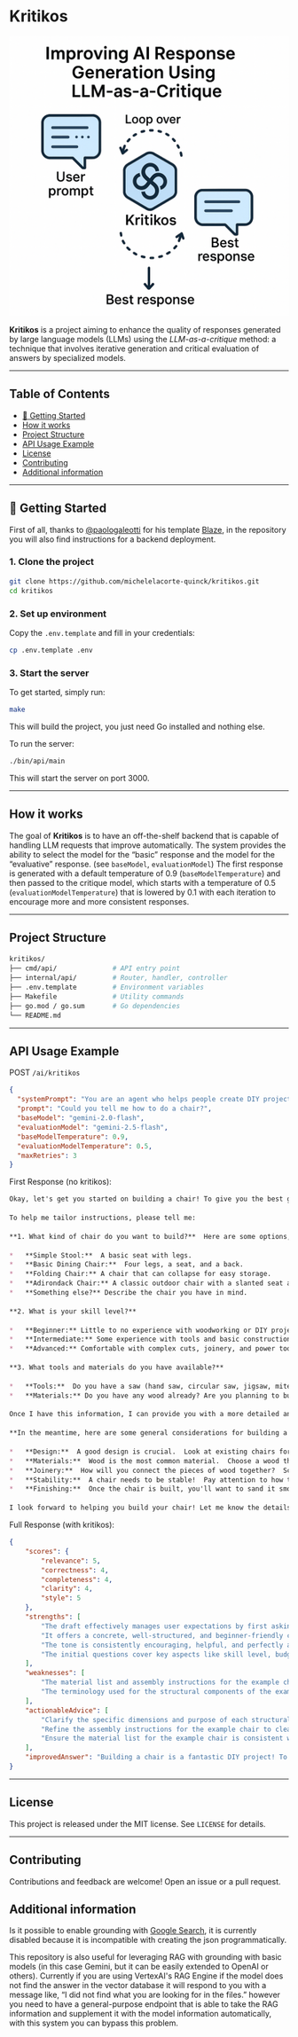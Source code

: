 # Kritikos


![Kritikos Flow](docs/images/flow.png)


**Kritikos** is a project aiming to enhance the quality of responses generated by large language models (LLMs) using the _LLM-as-a-critique_ method: a technique that involves iterative generation and critical evaluation of answers by specialized models.

---

## Table of Contents

- [🚀 Getting Started](#-getting-started)
- [How it works](#how-it-works)
- [Project Structure](#project-structure)
- [API Usage Example](#api-usage-example)
- [License](#license)
- [Contributing](#contributing)
- [Additional information](#additional-information)

---

## 🚀 Getting Started

First of all, thanks to [@paologaleotti](https://github.com/paologaleotti) for his template [Blaze](https://github.com/paologaleotti/blaze), in the repository you will also find instructions for a backend deployment.

### 1. Clone the project

```bash
git clone https://github.com/michelelacorte-quinck/kritikos.git
cd kritikos
```

### 2. Set up environment

Copy the `.env.template` and fill in your credentials:

```bash
cp .env.template .env
```

### 3. Start the server

To get started, simply run:

```bash
make
```

This will build the project, you just need Go installed and nothing else.

To run the server:

```bash
./bin/api/main
```

This will start the server on port 3000.

---

## How it works

The goal of **Kritikos** is to have an off-the-shelf backend that is capable of handling LLM requests that improve automatically.
The system provides the ability to select the model for the “basic” response and the model for the “evaluative” response. (see ```baseModel```, ```evaluationModel```)
The first response is generated with a default temperature of 0.9 (```baseModelTemperature```) and then passed to the critique model, which starts with a temperature of 0.5 (```evaluationModelTemperature```) that is lowered by 0.1 with each iteration to encourage more and more consistent responses.

---

## Project Structure

```bash
kritikos/
├── cmd/api/              # API entry point
├── internal/api/         # Router, handler, controller
├── .env.template         # Environment variables
├── Makefile              # Utility commands
├── go.mod / go.sum       # Go dependencies
└── README.md
```

---

## API Usage Example

POST `/ai/kritikos`

```json
{
  "systemPrompt": "You are an agent who helps people create DIY projects",
  "prompt": "Could you tell me how to do a chair?",
  "baseModel": "gemini-2.0-flash",
  "evaluationModel": "gemini-2.5-flash",
  "baseModelTemperature": 0.9,
  "evaluationModelTemperature": 0.5,
  "maxRetries": 3
}
```

First Response (no kritikos):

```markdown
Okay, let's get you started on building a chair! To give you the best guidance, I need a little more information about what kind of chair you want to build.  There are many different chair types, from simple stools to more complex armchairs.

To help me tailor instructions, please tell me:

**1. What kind of chair do you want to build?**  Here are some options, or describe your own idea:

*   **Simple Stool:**  A basic seat with legs.
*   **Basic Dining Chair:**  Four legs, a seat, and a back.
*   **Folding Chair:** A chair that can collapse for easy storage.
*   **Adirondack Chair:** A classic outdoor chair with a slanted seat and back.
*   **Something else?** Describe the chair you have in mind.

**2. What is your skill level?**

*   **Beginner:** Little to no experience with woodworking or DIY projects.
*   **Intermediate:** Some experience with tools and basic construction.
*   **Advanced:** Comfortable with complex cuts, joinery, and power tools.

**3. What tools and materials do you have available?**

*   **Tools:**  Do you have a saw (hand saw, circular saw, jigsaw, miter saw), drill, screwdriver, measuring tape, sander, etc.?
*   **Materials:** Do you have any wood already? Are you planning to buy new wood?

Once I have this information, I can provide you with a more detailed and helpful guide.

**In the meantime, here are some general considerations for building a chair:**

*   **Design:**  A good design is crucial.  Look at existing chairs for inspiration.  Consider the dimensions (seat height, seat width, back height, etc.) to ensure comfort.
*   **Materials:**  Wood is the most common material.  Choose a wood that is appropriate for your project (pine is inexpensive and easy to work with, hardwood like oak or maple is stronger and more durable).  Consider plywood for certain parts.
*   **Joinery:**  How will you connect the pieces of wood together?  Screws, nails, glue, and more advanced joinery techniques (like mortise and tenon) are all options.
*   **Stability:**  A chair needs to be stable!  Pay attention to how the legs are attached and consider adding bracing to prevent wobbling.
*   **Finishing:**  Once the chair is built, you'll want to sand it smooth and apply a finish (paint, stain, varnish, etc.) to protect the wood and enhance its appearance.

I look forward to helping you build your chair! Let me know the details!
```

Full Response (with kritikos):

```json
{
	"scores": {
		"relevance": 5,
		"correctness": 4,
		"completeness": 4,
		"clarity": 4,
		"style": 5
	},
	"strengths": [
		"The draft effectively manages user expectations by first asking for clarifying information before providing a specific plan.",
		"It offers a concrete, well-structured, and beginner-friendly chair plan as an immediate example.",
		"The tone is consistently encouraging, helpful, and perfectly aligns with the persona of a DIY project assistant.",
		"The initial questions cover key aspects like skill level, budget, style, and tools, which are crucial for tailoring DIY advice."
	],
	"weaknesses": [
		"The material list and assembly instructions for the example chair were somewhat ambiguous and could lead to confusion or an unstable build.",
		"The terminology used for the structural components of the example chair (e.g., 'side supports') was not as precise as it could be, making it harder to visualize the construction."
	],
	"actionableAdvice": [
		"Clarify the specific dimensions and purpose of each structural lumber piece for the example chair (e.g., distinguish between front/back aprons and side aprons).",
		"Refine the assembly instructions for the example chair to clearly describe how the frame is constructed from legs and aprons/stretchers, ensuring a stable and standard design.",
		"Ensure the material list for the example chair is consistent with the assembly steps and provides accurate quantities and lengths for each component."
	],
	"improvedAnswer": "Building a chair is a fantastic DIY project! To give you the most helpful and specific instructions, I need a little more information about what you have in mind. Understanding your preferences will help me tailor the best guide for you. Please consider these factors:\n\n**1. What's your skill level?**\n\n*   **Beginner:** Simple, sturdy designs are best. Think basic wooden chairs with minimal joinery.\n*   **Intermediate:** You're comfortable with more complex cuts and joinery (like mortise and tenon).\n*   **Advanced:** You're ready for complex curves, upholstery, and intricate designs.\n\n**2. What's your budget?**\n\n*   **Low-Cost:** Repurposed materials, simple lumber, and basic hardware.\n*   **Mid-Range:** Allows for higher-quality lumber and nicer hardware.\n*   **High-End:** Exotic woods, custom upholstery, and specialized hardware.\n\n**3. What style of chair are you looking for?**\n\n*   **Simple Wooden Chair:** Classic, sturdy, and relatively easy to build.\n*   **Adirondack Chair:** Comfortable outdoor chair with a distinctive sloping back.\n*   **Modern Chair:** Sleek lines, minimalist design, and often uses metal or molded materials.\n*   **Upholstered Chair:** Adds comfort and style but requires upholstery skills.\n*   **Folding Chair:** Portable and space-saving.\n*   **Rocking Chair:** A relaxing classic.\n\n**4. What tools do you have available?**\n\n*   **Basic:** Saw (hand saw or circular saw), drill, screwdriver, measuring tape, square, sandpaper.\n*   **Intermediate:** Table saw, miter saw, router, sander, clamps.\n*   **Advanced:** Jointer, planer, lathe, upholstery tools.\n\n**In the meantime, here's a plan for a very basic, beginner-friendly wooden chair to get you started thinking about it:**\n\n**Project: Simple Wooden Chair (Beginner Level)**\n\nThis chair is designed for simplicity and stability. It uses readily available lumber and basic tools.\n\n**Materials:**\n\n*   **Lumber:**\n    *   Four 2x4s at 18\" for the legs\n    *   Two 2x4s at 15\" for the front and back aprons (these connect the front and back legs)\n    *   Two 2x4s at 13\" for the side aprons (these connect the front leg to the back leg on each side)\n    *   Five 1x4s at 18\" for the seat slats\n*   **Hardware:**\n    *   2 1/2\" wood screws\n    *   Wood glue\n*   **Finishing:**\n    *   Sandpaper (various grits)\n    *   Wood stain or paint (optional)\n    *   Sealer (polyurethane or varnish)\n\n**Tools:**\n\n*   Saw (hand saw or circular saw)\n*   Drill with drill bits\n*   Screwdriver\n*   Measuring tape\n*   Square\n*   Sandpaper\n*   Clamps (optional, but helpful)\n\n**Instructions:**\n\n1.  **Cut the Lumber:** Cut all the pieces to the required lengths. Ensure the cuts are square for a stable chair.\n2.  **Assemble the Side Frames:**\n    *   Take two 18\" leg pieces and one 13\" side apron.\n    *   Attach the side apron between the two legs, flush with the top of the legs, using wood glue and screws. Drill pilot holes to prevent splitting. This forms one side frame.\n    *   Repeat for the other side frame.\n3.  **Connect the Side Frames:**\n    *   Stand the two assembled side frames upright.\n    *   Attach one 15\" front apron between the front legs of the two side frames, flush with the top. Use wood glue and screws.\n    *   Attach the other 15\" back apron between the back legs of the two side frames, flush with the top. Use wood glue and screws. This completes the main chair frame.\n4.  **Attach the Seat Slats:**\n    *   Space the five 18\" seat slats evenly across the top of the assembled frame.\n    *   Attach each slat with wood glue and screws.\n    *   Leave small gaps between the slats for drainage if you plan to use the chair outdoors.\n5.  **Sanding:** Sand all surfaces smooth, starting with a coarser grit sandpaper and working your way to a finer grit. Pay attention to edges and corners.\n6.  **Finishing (Optional):**\n    *   Stain or paint the chair to your desired color. Apply multiple thin coats for a better finish.\n    *   Apply a sealer (polyurethane or varnish) to protect the wood and enhance its durability, especially if it will be used outdoors.\n\n**Important Considerations:**\n\n*   **Safety:** Always wear safety glasses and a dust mask when cutting and sanding wood.\n*   **Accuracy:** Precise measurements and square cuts are crucial for a stable and well-built chair.\n*   **Wood Glue:** Use a good quality wood glue for strong and durable joints.\n*   **Pilot Holes:** Drill pilot holes before driving screws to prevent the wood from splitting.\n*   **Clamping:** Clamping the pieces together while the glue dries ensures a strong bond.\n\n**Next Steps:**\n\n1.  **Tell me more about what kind of chair you want to build!** The more information you give me, the better I can tailor the instructions.\n2.  **Consider drawing a rough sketch of your desired chair.** This will help you visualize the design and plan the construction process.\n3.  **Research different chair designs online.** Look for plans and tutorials that match your skill level and available tools.\n\nI'm excited to help you build your chair! Let's get started!\n"
}
```

---

## License

This project is released under the MIT license. See `LICENSE` for details.

---

## Contributing

Contributions and feedback are welcome! Open an issue or a pull request.

## Additional information

Is it possible to enable grounding with [Google Search](https://ai.google.dev/gemini-api/docs/google-search), it is currently disabled because it is incompatible with creating the json programmatically.

This repository is also useful for leveraging RAG with grounding with basic models (in this case Gemini, but it can be easily extended to OpenAI or others).
Currently if you are using VertexAI's RAG Engine if the model does not find the answer in the vector database it will respond to you with a message like, “I did not find what you are looking for in the files.” however you need to have a general-purpose endpoint that is able to take the RAG information and supplement it with the model information automatically, with this system you can bypass this problem.
